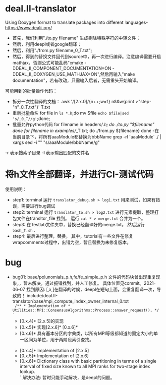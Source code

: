 # deal.II-translator
Using Doxygen format to translate packages into different languages-https://www.dealii.org/

- 首先，我们利用"./to.py filename" 生成剔除特殊字符的中转文件；
- 然后，利用deepl或者google翻译；
- 然后，利用"./from.py filename_0_T.txt";
- 然后，得到的替换文件回代到source中，再一次进行编译。注意编译需要开启mathjax，否则公式可能乱码"cmake -DDEAL_II_COMPONENT_DOCUMENTATION=ON -DDEAL_II_DOXYGEN_USE_MATHJAX=ON",然后再输入"make documentation"，若有改动，只需输入后者，无需重头开始编译。

可能用到的批量操作代码：
- 拆分一次性翻译的文档：
awk '/\[2.x.0\]/{n++;w=1} n&&w{print >"step-"n"_0_T.txt"}' T.txt
- 重新批量命名
for file in `ls *.h`;do mv $file `echo $file|sed 's/_0_T//g'`;done;
- 批量允许python代码
for filename in headers/*.h; do
        ./to.py "$filename" 
done
for filename in examples/*_T.txt; do
        ./from.py ${filename} 
done
-在当前目录下，将所有aaaModule都替换为bbbName
grep -rl 'aaaModule' ./  | xargs sed -i "" "s/aaaModule/bbbName/g"

-r 表示搜索子目录
-l 表示输出匹配的文件名


# 将h文件全部翻译，并进行CI-测试代码 
使用说明：
- step1: terminal 运行 `translator_debug.sh > log1.txt` 用来测试，如果有错误，需要进行bug调试
- step2: terminal 运行 `translator_to.sh > log2.txt` 进行元素提取，整理打包文件在transltor_file 找到。 运行 `cat * > merge.txt` 合并为一个。
- step3: 在Testlab文件夹中，替换已经翻译好的merge.txt， 然后运行  `bash_T.sh` .
- step4: 最后进行整理，替换。 其中，tutorial有一些文件在修复wrapcomments过程中，出错为空，暂且替换为未修复版本。

# bug
- bug01: base/polunomials_p.h,fe/fe_simple_p.h 文件的代码块曾出现重复现象，，暂未解决，通过报错找到，并人工修复。 具体位置见commit。2021-06-07 
  找到原因: [,x,]在翻译的时候，deepl在短句上面，会重复翻译一次，导致的！
include/deal.II-translator/base/mpi_compute_index_owner_internal_0.txt     
  ` 
        /**
        * Implementation of
        * Utilities::MPI::ConsensusAlgorithms::Process::answer_request().
        */  
  `
  `
  * [0.x.4]*
           [2.x.5]的实现           
  * [0.x.5]*
           实现[2.x.6]* [0.x.6]*           
  * [0.x.6]*
         具有基本分区的字典类，以所有MPI等级都知道的固定大小的单一区间为单位，用于两阶段索引查找。       
  `
  `
  * [0.x.4]*
           Implementation of            [2.x.5]           
  * [0.x.5]*
           Implementation of            [2.x.6]           
  * [0.x.6]*
         Dictionary class with basic partitioning in terms of a single         interval of fixed size known to all MPI ranks for two-stage index         lookup.       
  `
  解决办法: 暂时只能手动解决，是deepl的问题。